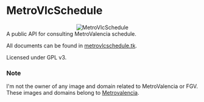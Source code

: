 # MetroVlcSchedule

<div align="center">
  <img src="https://github.com/legomolina/MetroVlcSchedule/blob/master/art/metrovlc_schedule_icon_192.png?raw=true" alt="MetroVlcSchedule">
</div>
A public API for consulting MetroValencia schedule.

All documents can be found in [metrovlcschedule.tk](http://metrovlcschedule.tk/).

Licensed under GPL v3.

### Note
I'm not the owner of any image and domain related to MetroValencia or FGV. These images and domains belong to 
[Metrovalencia](http://metrovalencia.es).
